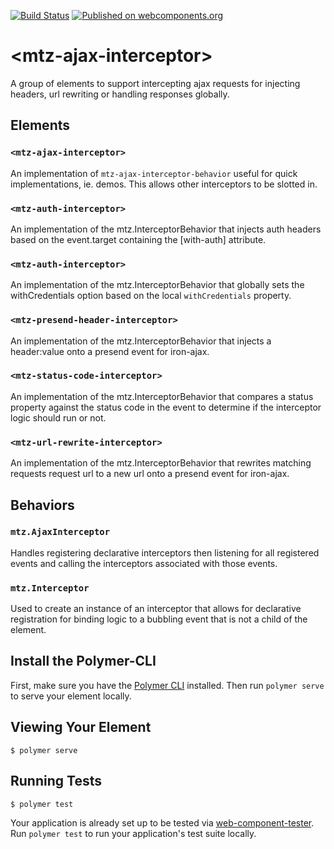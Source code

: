 [![Build Status](https://img.shields.io/travis/MaritzSTL/mtz-ajax-interceptor/master.svg?style=flat-square)](https://travis-ci.org/MaritzSTL/mtz-ajax-interceptor)
[![Published on webcomponents.org](https://img.shields.io/badge/webcomponents.org-published-blue.svg?style=flat-square)](https://www.webcomponents.org/element/MaritzSTL/mtz-ajax-interceptor)

# \<mtz-ajax-interceptor\>

A group of elements to support intercepting ajax requests for injecting headers, url rewriting or handling responses globally.

## Elements

### `<mtz-ajax-interceptor>`
An implementation of `mtz-ajax-interceptor-behavior` useful for quick implementations, ie. demos. This allows other interceptors to be slotted in.

### `<mtz-auth-interceptor>`
An implementation of the mtz.InterceptorBehavior that injects auth headers based on the event.target containing the [with-auth] attribute. 

### `<mtz-auth-interceptor>`
An implementation of the mtz.InterceptorBehavior that globally sets the withCredentials option based on the local `withCredentials` property.

### `<mtz-presend-header-interceptor>`
An implementation of the mtz.InterceptorBehavior that injects a header:value onto a presend event for iron-ajax.

### `<mtz-status-code-interceptor>`
An implementation of the mtz.InterceptorBehavior that compares a status property against the status code in the event to determine if the interceptor logic should run or not.

### `<mtz-url-rewrite-interceptor>`
An implementation of the mtz.InterceptorBehavior that rewrites matching requests request url to a new url onto a presend event for iron-ajax.

## Behaviors

### `mtz.AjaxInterceptor`
Handles registering declarative interceptors then listening for all registered events and calling the interceptors associated with those events.

### `mtz.Interceptor`
Used to create an instance of an interceptor that allows for declarative registration for binding logic to a bubbling event that is not a child of the element.


## Install the Polymer-CLI

First, make sure you have the [Polymer CLI](https://www.npmjs.com/package/polymer-cli) installed. Then run `polymer serve` to serve your element locally.

## Viewing Your Element

```
$ polymer serve
```

## Running Tests

```
$ polymer test
```

Your application is already set up to be tested via [web-component-tester](https://github.com/Polymer/web-component-tester). Run `polymer test` to run your application's test suite locally.
